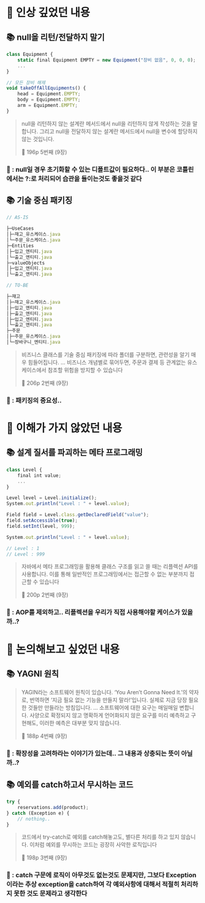 # 📌 인상 깊었던 내용

## **📚 null을 리턴/전달하지 말기**

```jsx
class Equipment {
	static final Equipment EMPTY = new Equipment("장비 없음", 0, 0, 0);
	...
}

// 모든 장비 해제
void takeOffAllEquipments() {
	head = Equipment.EMPTY;
	body = Equipment.EMPTY;
	arm = Equipment.EMPTY;
}
```

> null을 리턴하지 않는 설계란 메서드에서 null을 리턴하지 않게 작성하는 것을 말합니다. 그리고 null을 전달하지 않는 설계란 메서드에서 null을 변수에 할당하지 않는 것입니다. 
> 
> 📕 196p 5번째 (9장)
> 

### **🧐 : null일 경우 초기화할 수 있는 디폴트값이 필요하다.. 이 부분은 코틀린에서는 ?:로 처리되어 습관을 들이는것도 좋을것 같다**

## **📚 기술 중심 패키징**

```jsx
// AS-IS

├─UseCases
│├─재고_유스케이스.java
│└─주문_유스케이스.java
├─Entities
│├─입고_엔티티.java
│└─출고_엔티티.java
├─valueObjects
│├─입고_엔티티.java
│└─출고_엔티티.java

// TO-BE

├─재고
│├─재고_유스케이스.java
│├─입고_엔티티.java
│├─출고_엔티티.java
│├─입고_엔티티.java
│└─출고_엔티티.java
├─주문
│├─주문_유스케이스.java
│└─장바구니_엔티티.java
```

> 비즈니스 클래스를 기술 중심 패키징에 따라 폴더를 구분하면, 관련성을 알기 매우 힘들어집니다. 
> …
> 비즈니스 개념별로 묶어두면, 주문과 결제 등 관계없는 유스케이스에서 참조할 위험을 방지할 수 있습니다
> 
> 📕 206p 2번째 (9장)
> 

### **🧐 : 패키징의 중요성..**

# 📌 이해가 가지 않았던 내용

## **📚 설계 질서를 파괴하는 메타 프로그래밍**

```jsx
class Level {
	final int value;
	...
}

Level level = Level.initialize();
System.out.println("Level : " + level.value);

Field field = Level.class.getDeclaredField("value");
field.setAccessible(true);
field.setInt(level, 999);

System.out.println("Level : " + level.value);

// Level : 1
// Level : 999
```

> 자바에서 메타 프로그래밍을 활용해 클래스 구조를 읽고 쓸 때는 리플렉션 API를 사용합니다. 이를 통해 일반적인 프로그래밍에서는 접근할 수 없는 부분까지 접근할 수 있습니다
> 
> 📕 200p 2번째 (9장)
> 

### **🧐 : AOP를 제외하고.. 리플렉션을 우리가 직접 사용해야할 케이스가 있을까..?**

# 📌 논의해보고 싶었던 내용

## **📚 YAGNI 원칙**

> YAGIN라는 소프트웨어 원칙이 있습니다. ‘You Aren’t Gonna Need It.’의 약자로, 번역하면 ‘지금 필요 없는 기능을 만들지 말라!’입니다. 실제로 지금 당장 필요한 것들만 만들라는 방침입니다. 
> …
> 소프트웨어에 대한 요구는 매일매일 변합니다. 사양으로 확정되지 않고 명확하게 언어화되지 않은 요구를 미리 예측하고 구현해도, 이러한 예측은 대부분 맞지 않습니다.
> 
> 📕 188p 4번째 (9장)
> 

### **🧐 : 확장성을 고려하라는 이야기가 있는데.. 그 내용과 상충되는 뜻이 아닐까..?**

## **📚 예외를 catch하고서 무시하는 코드**

```jsx
try {
	reservations.add(product);
} catch (Exception e) {
	// nothing..
}
```

> 코드에서 try-catch로 예외를 catch해놓고도, 별다른 처리를 하고 있지 않습니다. 이처럼 예외를 무시하는 코드는 굉장히 사악한 로직입니다
> 
> 📕 198p 3번째 (9장)
> 

### **🧐 : catch 구문에 로직이 아무것도 없는것도 문제지만, 그보다 Exception이라는 추상 exception을 catch하여 각 예외사항에 대해서 적절히 처리하지 못한 것도 문제라고 생각한다**

